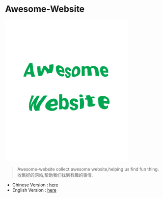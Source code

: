# Awesome-Website
![img](img/awesome-website.jpg)
> Awesome-website collect awesome website,helping us find fun thing. 
收集好的网站,帮助我们找到有趣的事情.
* Chinese Version  : [here](README_zh.md)
* English Version  : [here](README_es.md)